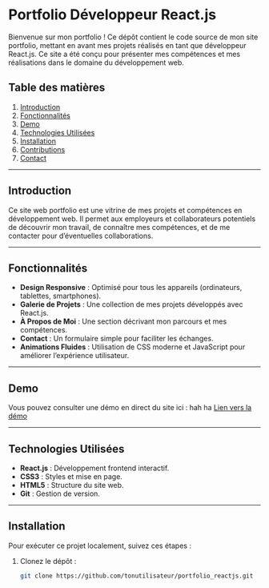 # Portfolio Développeur React.js

Bienvenue sur mon portfolio ! Ce dépôt contient le code source de mon site portfolio, mettant en avant mes projets réalisés en tant que développeur React.js. Ce site a été conçu pour présenter mes compétences et mes réalisations dans le domaine du développement web.

## Table des matières

1. [Introduction](#introduction)  
2. [Fonctionnalités](#fonctionnalités)  
3. [Demo](#demo)  
4. [Technologies Utilisées](#technologies-utilisées)  
5. [Installation](#installation)  
6. [Contributions](#contributions)  
7. [Contact](#contact)  

---

## Introduction

Ce site web portfolio est une vitrine de mes projets et compétences en développement web. Il permet aux employeurs et collaborateurs potentiels de découvrir mon travail, de connaître mes compétences, et de me contacter pour d’éventuelles collaborations.

---

## Fonctionnalités

- **Design Responsive** : Optimisé pour tous les appareils (ordinateurs, tablettes, smartphones).  
- **Galerie de Projets** : Une collection de mes projets développés avec React.js.  
- **À Propos de Moi** : Une section décrivant mon parcours et mes compétences.  
- **Contact** : Un formulaire simple pour faciliter les échanges.  
- **Animations Fluides** : Utilisation de CSS moderne et JavaScript pour améliorer l’expérience utilisateur.  

---

## Demo

Vous pouvez consulter une démo en direct du site ici : hah   ha <a href="https://hasiniaina.vercel.app/" target="_blank" rel="noopener noreferrer">Lien vers la démo</a>

---

## Technologies Utilisées

- **React.js** : Développement frontend interactif.  
- **CSS3** : Styles et mise en page.  
- **HTML5** : Structure du site web.  
- **Git** : Gestion de version.  

---

## Installation

Pour exécuter ce projet localement, suivez ces étapes :  

1. Clonez le dépôt :  

   ```bash
   git clone https://github.com/tonutilisateur/portfolio_reactjs.git
